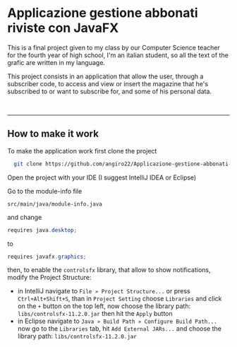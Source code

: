 
# Applicazione gestione abbonati riviste con JavaFX

This is a final project given to my class by our Computer Science teacher for the fourth year of high school, I'm an italian student, so all the text of the grafic are written in my language.

This project consists in an application that allow the user, through a subscriber code, to access and view or insert the magazine that he's subscribed to or want to subscribe for, and some of his personal data.

<br>

---
## How to make it work

To make the application work first clone the project

```bash
  git clone https://github.com/angiro22/Applicazione-gestione-abbonati-riviste
```

Open the project with your IDE (I suggest IntelliJ IDEA or Eclipse)

Go to the module-info file

```path
src/main/java/module-info.java
```
and change

```java
requires java.desktop;
```

to

```java
requires javafx.graphics;
```

then, to enable the `controlsfx` library, that allow to show notifications, modify the Project Structure:
- in IntelliJ navigate to `File » Project Structure...` or press `Ctrl+Alt+Shift+S`, than in `Project Setting` choose `Libraries` and click on the `+` button on the top left, now choose the library path: `libs/controlsfx-11.2.0.jar` then hit the `Apply` button
- in Eclipse navigate to `Java » Build Path » Configure Build Path...` now go to the `Libraries` tab, hit `Add External JARs...` and choose the library path: `libs/controlsfx-11.2.0.jar`
